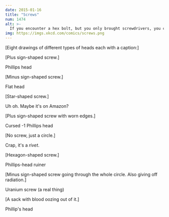 ```yaml
---
date: 2015-01-16
title: "Screws"
num: 1474
alt: >-
  If you encounter a hex bolt, but you only brought screwdrivers, you can try sandwiching the head of the bolt between two parallel screwdriver shafts, squeezing the screwdrivers together with a hand at either end, then twisting. It doesn't work and it's a great way to hurt yourself, but you can try it!
img: https://imgs.xkcd.com/comics/screws.png
---
```

[Eight drawings of different types of heads each with a caption:]

[Plus sign-shaped screw.]

Phillips head

[Minus sign-shaped screw.]

Flat head

[Star-shaped screw.]

Uh oh. Maybe it's on Amazon?

[Plus sign-shaped screw with worn edges.]

Cursed -1 Phillips head

[No screw, just a circle.]

Crap, it's a *rivet*.

[Hexagon-shaped screw.]

Phillips-head ruiner

[Minus sign-shaped screw going through the whole circle. Also giving off radiation.]

Uranium screw (a real thing)

[A sack with blood oozing out of it.]

Phillip's head